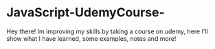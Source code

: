 # JavaScript-UdemyCourse-
Hey there! Im improving my skills by taking a course on udemy, here I'll show what I have learned, some examples, notes and more!
